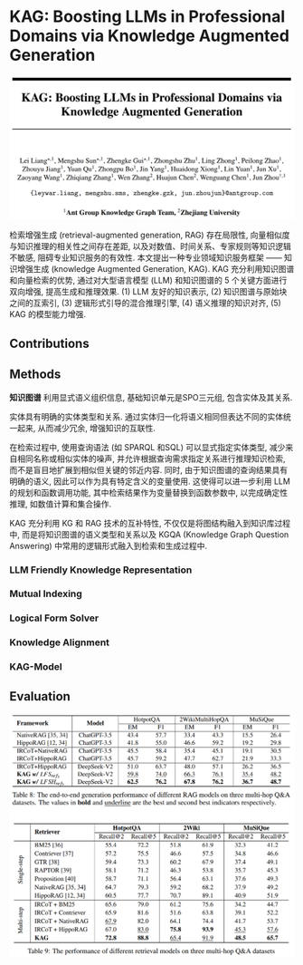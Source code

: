 # KAG: Boosting LLMs in Professional Domains via Knowledge Augmented Generation 

<img src="assets/image-20250312152029811.png" alt="image-20250312152029811" style="zoom: 50%;" />

检索增强生成 (retrieval-augmented generation, RAG) 存在局限性, 向量相似度与知识推理的相关性之间存在差距, 以及对数值、时间关系、专家规则等知识逻辑不敏感, 阻碍专业知识服务的有效性. 本文提出一种专业领域知识服务框架 —— 知识增强生成 (knowledge Augmented Generation, KAG). KAG 充分利用知识图谱和向量检索的优势, 通过对大型语言模型 (LLM) 和知识图谱的 5 个关键方面进行双向增强, 提高生成和推理效果. (1) LLM 友好的知识表示, (2) 知识图谱与原始块之间的互索引, (3) 逻辑形式引导的混合推理引擎, (4) 语义推理的知识对齐, (5) KAG 的模型能力增强. 



## Contributions





## Methods

**知识图谱** 利用显式语义组织信息, 基础知识单元是SPO三元组, 包含实体及其关系. 

实体具有明确的实体类型和关系. 通过实体归一化将语义相同但表达不同的实体统一起来, 从而减少冗余, 增强知识的互联性. 

在检索过程中, 使用查询语法 (如 SPARQL 和SQL) 可以显式指定实体类型, 减少来自相同名称或相似实体的噪声, 并允许根据查询需求指定关系进行推理知识检索, 而不是盲目地扩展到相似但关键的邻近内容. 同时, 由于知识图谱的查询结果具有明确的语义, 因此可以作为具有特定含义的变量使用. 这使得可以进一步利用 LLM 的规划和函数调用功能, 其中检索结果作为变量替换到函数参数中, 以完成确定性推理, 如数值计算和集合操作.



KAG 充分利用 KG 和 RAG 技术的互补特性, 不仅仅是将图结构融入到知识库过程中, 而是将知识图谱的语义类型和关系以及 KGQA (Knowledge Graph Question Answering) 中常用的逻辑形式融入到检索和生成过程中.



### LLM Friendly Knowledge Representation







### Mutual Indexing







### Logical Form Solver







### Knowledge Alignment







### KAG-Model







## Evaluation

<img src="assets/image-20250312154114233.png" alt="image-20250312154114233" style="zoom: 67%;" />